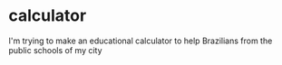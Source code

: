 # calculator
I'm trying to make an educational calculator to help Brazilians from the public schools of my city
